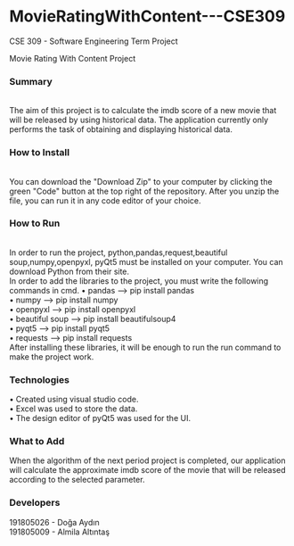 # MovieRatingWithContent---CSE309
CSE 309 - Software Engineering Term Project


Movie Rating With Content Project
<h3> Summary </h3> <br>
    The aim of this project is to calculate the imdb score of a new movie that will be released by using historical data. The application currently only performs the task of obtaining and displaying historical data. <br>
<h3> How to Install </h3> <br>
     You can download the "Download Zip" to your computer by clicking the green "Code" button at the top right of the repository. After you unzip the file, you can run it in any code editor of your choice.
<h3> How to Run </h3> <br>
       In order to run the project, python,pandas,request,beautiful soup,numpy,openpyxl, pyQt5 must be installed on your computer.
       You can download Python from their site.<br>
       In order to add the libraries to the project, you must write the following commands in cmd.
•	pandas --> pip install pandas <br>
•	numpy --> pip install numpy <br>
•	openpyxl --> pip install openpyxl <br>
•	beautiful soup --> pip install beautifulsoup4 <br>
•	pyqt5 --> pip install pyqt5 <br>
•	requests --> pip install requests <br>
       After installing these libraries, it will be enough to run the run command to make the project work.
<h3> Technologies </h3>
•	Created using visual studio code. <br>
•	Excel was used to store the data. <br>
•	The design editor of pyQt5 was used for the UI.<br>
<h3> What to Add </h3>
      When the algorithm of the next period project is completed, our application will calculate the approximate imdb score of the movie that will be released according to the selected parameter.<br>
<h3> Developers </h3>
191805026 - Doğa Aydın <br>
191805009 - Almila Altıntaş <br>
